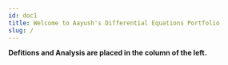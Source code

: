 ```yaml
---
id: doc1
title: Welcome to Aayush's Differential Equations Portfolio
slug: /
---
```



**Defitions and Analysis are placed in the column of the left.**